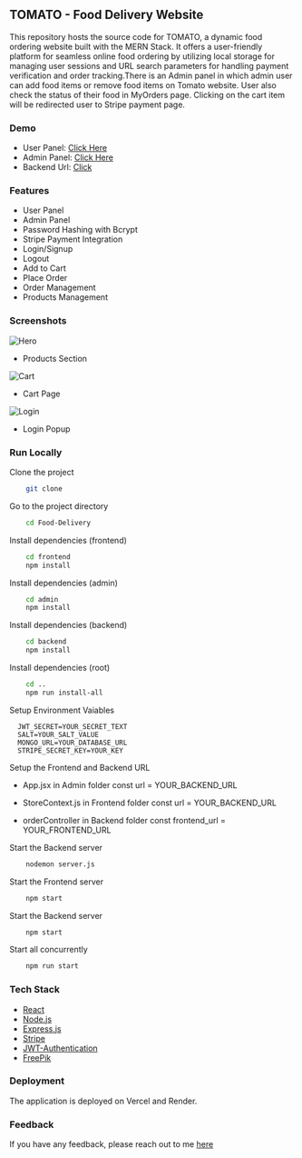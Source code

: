 ## TOMATO - Food Delivery Website

   This repository hosts the source code for TOMATO, a dynamic food ordering website built with the MERN Stack. It offers a user-friendly platform for seamless online food ordering by utilizing local storage for managing user sessions and URL search parameters for handling payment verification and order tracking.There is an Admin panel in which admin user can add food items or remove food items on Tomato website. User also check the status of their food in MyOrders page. Clicking on the cart item will be redirected user to Stripe payment page.

### Demo

- User Panel: [Click Here](https://food-delivery-website-hazel.vercel.app/)
  <!--(https://food-delivery-website-gamma.vercel.app/)-->
  <!--(https://mern-food-delivery-frontend.vercel.app/)-->
- Admin Panel: [Click Here](https://food-delivery-website-admin.vercel.app/)
  <!--(https://mern-food-delivery-admin-421q.onrender.com/)-->
- Backend Url: [Click](https://food-delivery-website-v9oh.onrender.com)

### Features

- User Panel
- Admin Panel
- Password Hashing with Bcrypt
- Stripe Payment Integration
- Login/Signup
- Logout
- Add to Cart
- Place Order
- Order Management
- Products Management


### Screenshots

![Hero](https://i.ibb.co/59cwY75/food-hero.png)

<!-- Hero Section-->

<!--![Products](https://i.ibb.co/JnNQPyQ/food-products.png)-->
- Products Section

![Cart](https://i.ibb.co/t2LrQ8p/food-cart.png)
- Cart Page

![Login](https://i.ibb.co/s6PgwkZ/food-login.png)
- Login Popup

### Run Locally

Clone the project

```bash
    git clone 
```
Go to the project directory

```bash
    cd Food-Delivery
```
Install dependencies (frontend)

```bash
    cd frontend
    npm install
```
Install dependencies (admin)

```bash
    cd admin
    npm install
```
Install dependencies (backend)

```bash
    cd backend
    npm install
```
Install dependencies (root)

```bash
    cd ..
    npm run install-all 
```

Setup Environment Vaiables

```Make .env file in "backend" folder and store environment Variables
  JWT_SECRET=YOUR_SECRET_TEXT
  SALT=YOUR_SALT_VALUE
  MONGO_URL=YOUR_DATABASE_URL
  STRIPE_SECRET_KEY=YOUR_KEY
 ```

Setup the Frontend and Backend URL
   - App.jsx in Admin folder
      const url = YOUR_BACKEND_URL
     
  - StoreContext.js in Frontend folder
      const url = YOUR_BACKEND_URL

  - orderController in Backend folder
      const frontend_url = YOUR_FRONTEND_URL 

Start the Backend server

```bash
    nodemon server.js
```

Start the Frontend server

```bash
    npm start
```

Start the Backend server

```bash
    npm start
```

Start all concurrently

```bash
    npm run start
```

### Tech Stack
* [React](https://reactjs.org/)
* [Node.js](https://nodejs.org/en)
* [Express.js](https://expressjs.com/)
* [Stripe](https://stripe.com/)
* [JWT-Authentication](https://jwt.io/introduction)
* [FreePik](https://www.freepik.com/)

### Deployment

The application is deployed on Vercel and Render.


### Feedback

If you have any feedback, please reach out to me [here](https://www.linkedin.com/in/raghabendra779)
